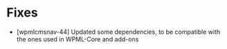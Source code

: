 # Fixes
* [wpmlcmsnav-44] Updated some dependencies, to be compatible with the ones used in WPML-Core and add-ons